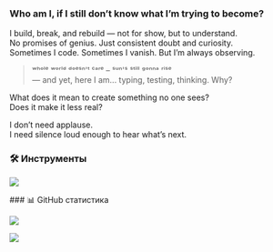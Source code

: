 ### Who am I, if I still don’t know what I’m trying to become?

I build, break, and rebuild — not for show, but to understand.  
No promises of genius. Just consistent doubt and curiosity.  
Sometimes I code. Sometimes I vanish. But I’m always observing.

> ʷʰᵒˡᵉ ʷᵒʳˡᵈ ᵈᵒᵉˢⁿ'ᵗ ᶜᵃʳᵉ – ˢᵘⁿ'ˢ ˢᵗⁱˡˡ ᵍᵒⁿⁿᵃ ʳⁱˢᵉ  
> — and yet, here I am... typing, testing, thinking. Why?

What does it mean to create something no one sees?  
Does it make it less real?

I don’t need applause.  
I need silence loud enough to hear what’s next.

### 🛠 Инструменты

<p align="left">
  <img src="https://skillicons.dev/icons?i=html,css,js,git,vscode&theme=dark" />
</p>
### 📊 GitHub статистика

<p align="left">
  <img src="https://github-readme-stats.vercel.app/api?username=ТВОЙ_НИК&show_icons=true&hide_title=true&theme=github_dark" />
</p>

<p align="left">
  <img src="https://github-readme-stats.vercel.app/api/top-langs/?username=ТВОЙ_НИК&layout=compact&theme=github_dark" />
</p>
<!--
**foreverstoboiii/foreverstoboiii** is a ✨ _special_ ✨ repository because its `README.md` (this file) appears on your GitHub profile.

Here are some ideas to get you started:

- 🔭 I’m currently working on ...
- 🌱 I’m currently learning ...
- 👯 I’m looking to collaborate on ...
- 🤔 I’m looking for help with ...
- 💬 Ask me about ...
- 📫 How to reach me: ...
- 😄 Pronouns: ...
- ⚡ Fun fact: ...
-->
